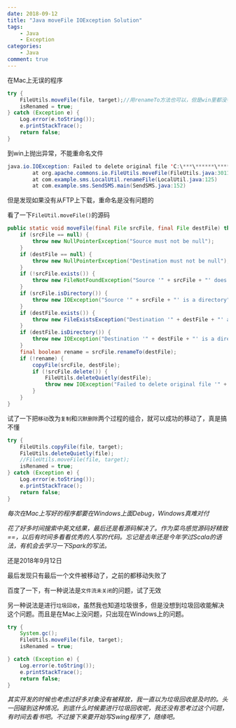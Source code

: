 ```yaml
---
date: 2018-09-12
title: "Java moveFile IOException Solution"
tags:
    - Java
    - Exception
categories:
    - Java
comment: true
---
```


在Mac上无误的程序

```java
try {
    FileUtils.moveFile(file, target);//用renameTo方法也可以，但是win里都没有抛出异常，才改用FileUtils.moveFile
    isRenamed = true;
} catch (Exception e) { 
    Log.error(e.toString());
    e.printStackTrace();
    return false;
}
```

到win上抛出异常，不能重命名文件


```java
java.io.IOException: Failed to delete original file 'C:\***\******\************.txt' after copy to 'C:\***\******\************.txt.114110'
        at org.apache.commons.io.FileUtils.moveFile(FileUtils.java:3011)
        at com.example.sms.LocalUtil.renameFile(LocalUtil.java:125)
        at com.example.sms.SendSMS.main(SendSMS.java:152)
```

但是发现如果没有从FTP上下载，重命名是没有问题的

看了一下`FileUtil.moveFile()`的源码

```java
public static void moveFile(final File srcFile, final File destFile) throws IOException {
    if (srcFile == null) {
        throw new NullPointerException("Source must not be null");
    }
    if (destFile == null) {
        throw new NullPointerException("Destination must not be null");
    }
    if (!srcFile.exists()) {
        throw new FileNotFoundException("Source '" + srcFile + "' does not exist");
    }
    if (srcFile.isDirectory()) {
        throw new IOException("Source '" + srcFile + "' is a directory");
    }
    if (destFile.exists()) {
        throw new FileExistsException("Destination '" + destFile + "' already exists");
    }
    if (destFile.isDirectory()) {
        throw new IOException("Destination '" + destFile + "' is a directory");
    }
    final boolean rename = srcFile.renameTo(destFile);
    if (!rename) {
        copyFile(srcFile, destFile);
        if (!srcFile.delete()) {
            FileUtils.deleteQuietly(destFile);
            throw new IOException("Failed to delete original file '" + srcFile + "' after copy to '" + destFile + "'");
        }
    }
}
```

试了一下把`移动`改为`复制`和`沉默删除`两个过程的组合，就可以成功的移动了，真是搞不懂

```java
try {
    FileUtils.copyFile(file, target);
    FileUtils.deleteQuietly(file);
    //FileUtils.moveFile(file, target);
    isRenamed = true;
} catch (Exception e) { 
    Log.error(e.toString());
    e.printStackTrace();
    return false;
}
```

_每次在Mac上写好的程序都要在Windows上面Debug，Windows真难对付_

_花了好多时间搜索中英文结果，最后还是看源码解决了。作为菜鸟感觉源码好精致==，以后有时间多看看优秀的人写的代码。忘记是去年还是今年学过Scala的语法，有机会去学习一下Spark的写法。_

还是2018年9月12日

最后发现只有最后一个文件被移动了，之前的都移动失败了

百度了一下，有一种说法是`文件流未关闭`的问题，试了无效

另一种说法是进行`垃圾回收`，虽然我也知道垃圾很多，但是没想到垃圾回收能解决这个问题。而且是在Mac上没问题，只出现在Windows上的问题。

```java
try {
	System.gc();
	FileUtils.moveFile(file, target);
	isRenamed = true;

} catch (Exception e) { 
    Log.error(e.toString());
    e.printStackTrace();
    return false;
}
```

_其实开发的时候也考虑过好多对象没有被释放，我一直以为垃圾回收是及时的。头一回碰到这种情况。到底什么时候要进行垃圾回收呢，我还没有思考过这个问题，有时间去看书吧。不过接下来要开始写Swing程序了，随缘吧。_